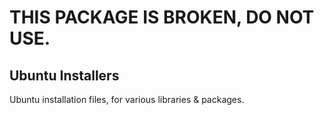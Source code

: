 # THIS PACKAGE IS BROKEN, DO NOT USE.
## Ubuntu Installers
Ubuntu installation files, for various libraries &amp;  packages.
